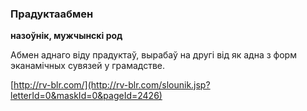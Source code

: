 ### Прадуктаабмен
**назоўнік, мужчынскі род**

Абмен аднаго віду прадуктаў, вырабаў на другі від як адна з форм эканамічных сувязей у грамадстве.

<a rel="author">[http://rv-blr.com/](http://rv-blr.com/slounik.jsp?letterId=0&maskId=0&pageId=2426)</a>
